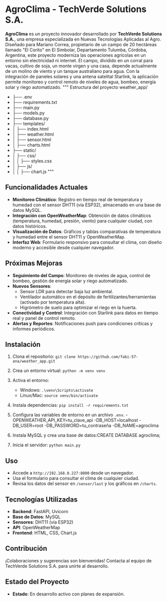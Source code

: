 # AgroClima - TechVerde Solutions S.A.

**AgroClima** es un proyecto innovador desarrollado por **TechVerde Solutions S.A.**, una empresa especializada en Nuevas Tecnologías Aplicadas al Agro. Diseñado para Mariano Correa, propietario de un campo de 20 hectáreas llamado "El Corito" en El Simbolar, Departamento Tulumba, Córdoba, Argentina, este proyecto moderniza las operaciones agrícolas en un entorno sin electricidad ni internet. El campo, dividido en un corral para vacas, cultivo de soja, un monte virgen y una casa, depende actualmente de un molino de viento y un tanque australiano para agua. Con la integración de paneles solares y una antena satelital Starlink, la aplicación permite monitoreo y control remoto de niveles de agua, bombeo, energía solar y riego automatizado.
"""
Estructura del proyecto
weather_app/
- ├── .env
- ├── requirements.txt
- ├── main.py
- ├── models.py
- ├── database.py
- ├── templates/
- │   ├── index.html
- │   ├── weather.html
- │   ├── sensor.html
- │   ├── charts.html
- ├── static/
- │   ├── css/
- │   │   ├── styles.css
- │   ├── js/
- │   │   ├── chart.js
"""
## Funcionalidades Actuales
- **Monitoreo Climático**: Registro en tiempo real de temperatura y humedad con el sensor DHT11 (vía ESP32), almacenado en una base de datos MySQL.
- **Integración con OpenWeatherMap**: Obtención de datos climáticos (temperatura, humedad, presión, viento) para cualquier ciudad, con datos históricos.
- **Visualización de Datos**: Gráficos y tablas comparativas de temperatura y humedad entre el sensor DHT11 y OpenWeatherMap.
- **Interfaz Web**: Formulario responsivo para consultar el clima, con diseño moderno y accesible desde cualquier navegador.

## Próximas Mejoras
- **Seguimiento del Campo**: Monitoreo de niveles de agua, control de bombeo, gestión de energía solar y riego automatizado.
- **Nuevos Sensores**: 
  - Sensor LDR para detectar baja luz ambiental.
  - Ventilador automático en el depósito de fertilizantes/herramientas (activado por temperatura alta).
  - Higrómetro de suelo para optimizar el riego en la huerta.
- **Conectividad y Control**: Integración con Starlink para datos en tiempo real y panel de control remoto.
- **Alertas y Reportes**: Notificaciones push para condiciones críticas y informes periódicos.

## Instalación
1. Clona el repositorio: `git clone https://github.com/fabi-57-ana/weather_app.git`
2. Crea un entorno virtual: `python -m venv venv`
3. Activa el entorno: 
   - Windows: `.\venv\Scripts\activate`
   - Linux/Mac: `source venv/bin/activate`
4. Instala dependencias: `pip install -r requirements.txt`
5. Configura las variables de entorno en un archivo `.env`.
   -OPENWEATHER_API_KEY=tu_clave_api
   -DB_HOST=localhost
   -DB_USER=root
   -DB_PASSWORD=tu_contraseña
   -DB_NAME=agroclima

6. Instala MySQL y crea una base de datos:CREATE DATABASE agroclima;

7. Inicia el servidor: `python main.py`

## Uso
- Accede a `http://192.168.0.227:8000` desde un navegador.
- Usa el formulario para consultar el clima de cualquier ciudad.
- Revisa los datos del sensor en `/sensor/last` y los gráficos en `/charts`.

## Tecnologías Utilizadas
- **Backend**: FastAPI, Uvicorn
- **Base de Datos**: MySQL
- **Sensores**: DHT11 (vía ESP32)
- **API**: OpenWeatherMap
- **Frontend**: HTML, CSS, Chart.js

## Contribución
¡Colaboraciones y sugerencias son bienvenidas! Contacta al equipo de TechVerde Solutions S.A. para unirte al desarrollo.

## Estado del Proyecto
- **Estado**: En desarrollo activo con planes de expansión.



